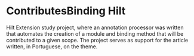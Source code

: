 # ContributesBinding Hilt

Hilt Extension study project, where an annotation processor was written that automates the creation of a module and binding method that will be contributed to a given scope.
The project serves as support for the article written, in Portuguese, on the theme.
